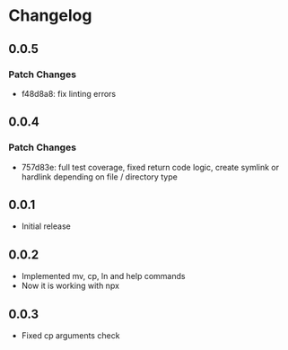 # Changelog

## 0.0.5

### Patch Changes

- f48d8a8: fix linting errors

## 0.0.4

### Patch Changes

- 757d83e: full test coverage, fixed return code logic, create symlink or hardlink depending on file / directory type

## 0.0.1

- Initial release

## 0.0.2

- Implemented mv, cp, ln and help commands
- Now it is working with npx

## 0.0.3

- Fixed cp arguments check
